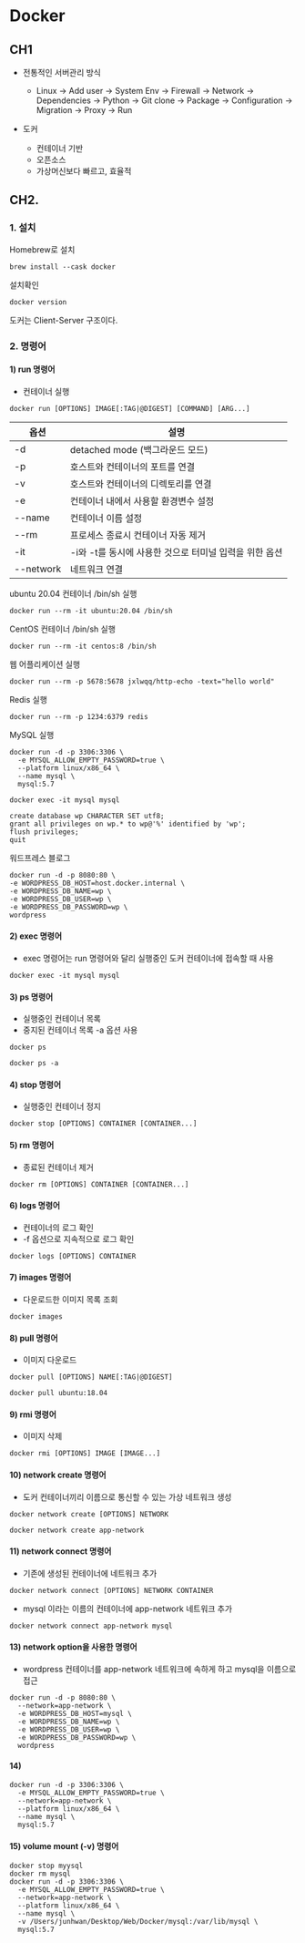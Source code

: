 # Docker

## CH1
- 전통적인 서버관리 방식
  - Linux -> Add user -> System Env -> Firewall -> Network -> Dependencies -> Python -> Git clone -> Package -> Configuration -> Migration -> Proxy -> Run

- 도커
  - 컨테이너 기반
  - 오픈소스
  - 가상머신보다 빠르고, 효율적


## CH2. 
### 1. 설치

Homebrew로 설치
```
brew install --cask docker
```
설치확인
```
docker version
```
도커는 Client-Server 구조이다.

### 2. 명령어

#### 1) run 명령어
- 컨테이너 실행
```
docker run [OPTIONS] IMAGE[:TAG|@DIGEST] [COMMAND] [ARG...]
```

|옵션|설명|
|------|---|
|-d|detached mode (백그라운드 모드)|
|-p|호스트와 컨테이너의 포트를 연결|
|-v|호스트와 컨테이너의 디렉토리를 연결|
|-e|컨테이너 내에서 사용할 환경변수 설정|
|--name|컨테이너 이름 설정|
|--rm|프로세스 종료시 컨테이너 자동 제거|
|-it|-i와 -t를 동시에 사용한 것으로 터미널 입력을 위한 옵션|
|--network|네트워크 연결|


ubuntu 20.04 컨테이너 /bin/sh 실행
```
docker run --rm -it ubuntu:20.04 /bin/sh
```

CentOS 컨테이너 /bin/sh 실행
```
docker run --rm -it centos:8 /bin/sh
```

웹 어플리케이션 실행
```
docker run --rm -p 5678:5678 jxlwqq/http-echo -text="hello world"
```

Redis 실행
```
docker run --rm -p 1234:6379 redis
```

MySQL 실행
```
docker run -d -p 3306:3306 \
  -e MYSQL_ALLOW_EMPTY_PASSWORD=true \
  --platform linux/x86_64 \
  --name mysql \
  mysql:5.7
```
```
docker exec -it mysql mysql
```
```mysql
create database wp CHARACTER SET utf8;
grant all privileges on wp.* to wp@'%' identified by 'wp';
flush privileges;
quit
```



워드프레스 블로그
```
docker run -d -p 8080:80 \
-e WORDPRESS_DB_HOST=host.docker.internal \
-e WORDPRESS_DB_NAME=wp \
-e WORDPRESS_DB_USER=wp \
-e WORDPRESS_DB_PASSWORD=wp \
wordpress
```

#### 2) exec 명령어
- exec 명령어는 run 명령어와 달리 실행중인 도커 컨테이너에 접속할 때 사용
```
docker exec -it mysql mysql
```

#### 3) ps 명령어
- 실행중인 컨테이너 목록
- 중지된 컨테이너 목록 -a 옵션 사용

```
docker ps
```
```
docker ps -a
```

#### 4) stop 명령어
- 실행중인 컨테이너 정지
```
docker stop [OPTIONS] CONTAINER [CONTAINER...]
```

#### 5) rm 명령어
- 종료된 컨테이너 제거
```
docker rm [OPTIONS] CONTAINER [CONTAINER...]
```

#### 6) logs 명령어
- 컨테이너의 로그 확인
- -f 옵션으로 지속적으로 로그 확인
```
docker logs [OPTIONS] CONTAINER
```

#### 7) images 명령어
- 다운로드한 이미지 목록 조회
```
docker images
```

#### 8) pull 명령어
- 이미지 다운로드
```
docker pull [OPTIONS] NAME[:TAG|@DIGEST]
```
```
docker pull ubuntu:18.04
```

#### 9) rmi 명령어
- 이미지 삭제
```
docker rmi [OPTIONS] IMAGE [IMAGE...]
```

#### 10) network create 명령어
- 도커 컨테이너끼리 이름으로 통신할 수 있는 가상 네트워크 생성
```
docker network create [OPTIONS] NETWORK
```
``` 
docker network create app-network
```

#### 11) network connect 명령어
- 기존에 생성된 컨테이너에 네트워크 추가
```
docker network connect [OPTIONS] NETWORK CONTAINER
```
- mysql 이라는 이름의 컨테이너에 app-network 네트워크 추가
```
docker network connect app-network mysql
```

#### 13) network option을 사용한 명령어
- wordpress 컨테이너를 app-network 네트워크에 속하게 하고 mysql을 이름으로 접근
```
docker run -d -p 8080:80 \
  --network=app-network \
  -e WORDPRESS_DB_HOST=mysql \
  -e WORDPRESS_DB_NAME=wp \
  -e WORDPRESS_DB_USER=wp \
  -e WORDPRESS_DB_PASSWORD=wp \
  wordpress
```

#### 14) 

```
docker run -d -p 3306:3306 \
  -e MYSQL_ALLOW_EMPTY_PASSWORD=true \
  --network=app-network \
  --platform linux/x86_64 \
  --name mysql \
  mysql:5.7
```


#### 15) volume mount (-v) 명령어

```
docker stop myysql
docker rm mysql
docker run -d -p 3306:3306 \
  -e MYSQL_ALLOW_EMPTY_PASSWORD=true \
  --network=app-network \
  --platform linux/x86_64 \
  --name mysql \
  -v /Users/junhwan/Desktop/Web/Docker/mysql:/var/lib/mysql \
  mysql:5.7
```